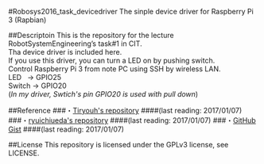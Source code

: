 #Robosys2016_task_devicedriver
The sinple device driver for Raspberry Pi 3 (Rapbian)

##Descriptoin
This is the repository for the lecture RobotSystemEngineering’s task#1 in CIT.  
Tha device driver is included here.  
If you use this driver, you can turn a LED on by pushing switch.  
Control Raspberry Pi 3 from note PC using SSH by wireless LAN.  
LED    → GPIO25  
Switch → GPIO20  
(*In my driver, Swtich's pin GPIO20 is used with pull down*)

##Reference
###・[Tiryouh's repository](https://github.com/Tiryoh/robosys2016.git) 
####(last reading: 2017/01/07)
###・[ryuichiueda's repository](https://github.com/ryuichiueda/robosys_device_drivers.git)
####(last reading: 2017/01/07)
###・[GitHub Gist](https://gist.github.com/wate/7072365)
####(last reading: 2017/01/07)

##License
This repository is licensed under the GPLv3 license, see LICENSE.

